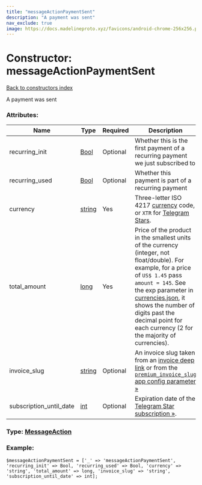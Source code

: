 ```yaml
---
title: "messageActionPaymentSent"
description: "A payment was sent"
nav_exclude: true
image: https://docs.madelineproto.xyz/favicons/android-chrome-256x256.png
---
```

# Constructor: messageActionPaymentSent  
[Back to constructors index](/API_docs/constructors/index.html)



A payment was sent

### Attributes:

| Name     |    Type       | Required | Description |
|----------|---------------|----------|-------------|
|recurring\_init|[Bool](/API_docs/types/Bool.html) | Optional|Whether this is the first payment of a recurring payment we just subscribed to|
|recurring\_used|[Bool](/API_docs/types/Bool.html) | Optional|Whether this payment is part of a recurring payment|
|currency|[string](/API_docs/types/string.html) | Yes|Three-letter ISO 4217 [currency](https://core.telegram.org/bots/payments#supported-currencies) code, or `XTR` for [Telegram Stars](https://core.telegram.org/api/stars).|
|total\_amount|[long](/API_docs/types/long.html) | Yes|Price of the product in the smallest units of the currency (integer, not float/double). For example, for a price of `US$ 1.45` pass `amount = 145`. See the exp parameter in [currencies.json](https://core.telegram.org/bots/payments/currencies.json), it shows the number of digits past the decimal point for each currency (2 for the majority of currencies).|
|invoice\_slug|[string](/API_docs/types/string.html) | Optional|An invoice slug taken from an [invoice deep link](https://core.telegram.org/api/links#invoice-links) or from the [`premium_invoice_slug` app config parameter »](https://core.telegram.org/api/config#premium-invoice-slug)|
|subscription\_until\_date|[int](/API_docs/types/int.html) | Optional|Expiration date of the [Telegram Star subscription »](https://core.telegram.org/api/stars#star-subscriptions).|



### Type: [MessageAction](/API_docs/types/MessageAction.html)


### Example:

```
$messageActionPaymentSent = ['_' => 'messageActionPaymentSent', 'recurring_init' => Bool, 'recurring_used' => Bool, 'currency' => 'string', 'total_amount' => long, 'invoice_slug' => 'string', 'subscription_until_date' => int];
```  
